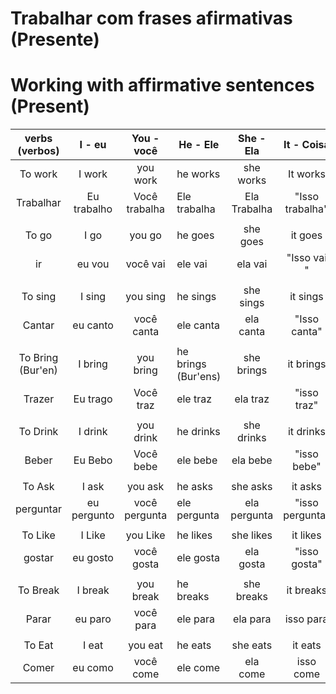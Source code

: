 # Trabalhar com frases afirmativas (Presente)

#  Working with affirmative sentences (Present)

|  verbs (verbos)   |   I - eu    |  You - você   | He - Ele            |  She - Ela   |   It - Coisa    |    We - Nós     |  They - Eles   |
| :---------------: | :---------: | :-----------: | ------------------- | :----------: | :-------------: | :-------------: | :------------: |
|      To work      |   I work    |   you work    | he works            |  she works   |    It works     |     we work     |   they work    |
|     Trabalhar     | Eu trabalho | Você trabalha | Ele trabalha        | Ela Trabalha | "Isso trabalha" | Nós trabalhamos | Eles trabalham |
|                   |             |               |                     |              |                 |                 |                |
|       To go       |    I go     |    you go     | he goes             |   she goes   |     it goes     |      we go      |    they go     |
|        ir         |   eu vou    |   você vai    | ele vai             |   ela vai    |   "Isso vai "   |    nós vamos    |    eles vão    |
|                   |             |               |                     |              |                 |                 |                |
|      To sing      |   I sing    |   you sing    | he sings            |  she sings   |    it sings     |     we sing     |   they sing    |
|      Cantar       |  eu canto   |  você canta   | ele canta           |  ela canta   |  "Isso canta"   |  nós cantamos   |  eles cantam   |
|                   |             |               |                     |              |                 |                 |                |
| To Bring (Bur'en) |   I bring   |   you bring   | he brings (Bur'ens) |  she brings  |    it brings    |    we bring     |   they bring   |
|      Trazer       |  Eu trago   |   Você traz   | ele traz            |   ela traz   |   "isso traz"   |  nós trazemos   |  eles trazem   |
|                   |             |               |                     |              |                 |                 |                |
|     To Drink      |   I drink   |   you drink   | he drinks           |  she drinks  |    it drinks    |    we drink     |   they drink   |
|       Beber       |   Eu Bebo   |   Você bebe   | ele bebe            |   ela bebe   |   "isso bebe"   |   nós bebemos   |   eles bebem   |
|                   |             |               |                     |              |                 |                 |                |
|      To Ask       |    I ask    |    you ask    | he asks             |   she asks   |     it asks     |     we ask      |    they ask    |
|     perguntar     | eu pergunto | você pergunta | ele pergunta        | ela pergunta | "isso pergunta" | nós perguntamos | eles perguntam |
|                   |             |               |                     |              |                 |                 |                |
|      To Like      |   I Like    |   you Like    | he likes            |  she likes   |    it likes     |     we like     |   they like    |
|      gostar       |  eu gosto   |  você gosta   | ele gosta           |  ela gosta   |  "isso gosta"   |  nós gostamos   |  eles gostam   |
|                   |             |               |                     |              |                 |                 |                |
|     To Break      |   I break   |   you break   | he breaks           |  she breaks  |    it breaks    |    we break     |   they break   |
|       Parar       |   eu paro   |   você para   | ele para            |   ela para   |    isso para    |   nós paramos   |   eles param   |
|                   |             |               |                     |              |                 |                 |                |
|      To Eat       |    I eat    |    you eat    | he eats             |   she eats   |     it eats     |     we eat      |    they eat    |
|       Comer       |   eu como   |   você come   | ele come            |   ela come   |    isso come    |   nós comemos   |   eles comem   |